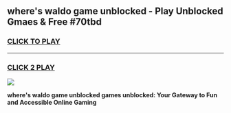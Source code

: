 
## where's waldo game unblocked - Play Unblocked Gmaes & Free #70tbd
<h3>
<a href="https://premium.freeplayer.one?title=where's_waldo_game_unblocked&ref=03M">CLICK TO PLAY</a></h3>
<hr>

<h3>
<a href="https://premium.freeplayer.one?title=where's_waldo_game_unblocked&ref=03M">CLICK 2 PLAY</a>
  
</h3>

<a href="https://premium.freeplayer.one?title=where's_waldo_game_unblocked&ref=03M"><img src="https://clearcache.store/games.png"></a>


**where's waldo game unblocked games unblocked: Your Gateway to Fun and Accessible Online Gaming**
